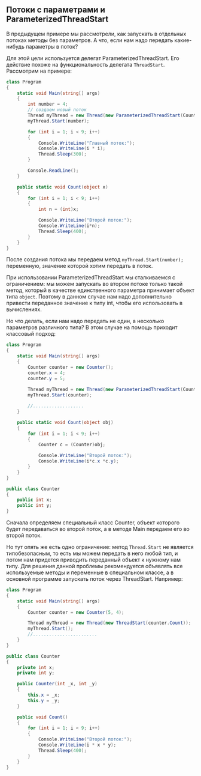 ## Потоки с параметрами и ParameterizedThreadStart

В предыдущем примере мы рассмотрели, как запускать в отдельных потоках методы без параметров. А что, если нам надо передать какие-нибудь параметры в поток?

Для этой цели используется делегат ParameterizedThreadStart. Его действие похоже на функциональность делегата `ThreadStart`. 
Рассмотрим на примере:

```cs
class Program
{
    static void Main(string[] args)
    {
        int number = 4;
        // создаем новый поток
        Thread myThread = new Thread(new ParameterizedThreadStart(Count));
        myThread.Start(number); 

        for (int i = 1; i < 9; i++)
        {
            Console.WriteLine("Главный поток:");
            Console.WriteLine(i * i);
            Thread.Sleep(300);
        }

        Console.ReadLine();
    }

    public static void Count(object x)
    {
        for (int i = 1; i < 9; i++)
        {
            int n = (int)x;

            Console.WriteLine("Второй поток:");
            Console.WriteLine(i*n);
            Thread.Sleep(400);
        }
    }
}
```

После создания потока мы передаем метод `myThread.Start(number);` переменную, значение которой хотим передать в поток.

При использовании ParameterizedThreadStart мы сталкиваемся с ограничением: мы можем запускать во втором потоке только такой метод, который в 
качестве единственного параметра принимает объект типа `object`. Поэтому в данном случае нам надо дополнительно привести переданное значение 
к типу int, чтобы его использовать в вычислениях.

Но что делать, если нам надо передать не один, а несколько параметров различного типа? В этом случае на помощь приходит классовый подход:

```cs
class Program
{
    static void Main(string[] args)
    {
        Counter counter = new Counter();
        counter.x = 4;
        counter.y = 5;
           
        Thread myThread = new Thread(new ParameterizedThreadStart(Count));
        myThread.Start(counter); 

        //...................
    }

    public static void Count(object obj)
    {
        for (int i = 1; i < 9; i++)
        {
            Counter c = (Counter)obj;

            Console.WriteLine("Второй поток:");
            Console.WriteLine(i*c.x *c.y);
        }
    }
}

public class Counter
{
    public int x;
    public int y;
}
```

Сначала определяем специальный класс Counter, объект которого будет передаваться во второй поток, а в методе Main передаем его во второй поток.

Но тут опять же есть одно ограничение: метод `Thread.Start` не является типобезопасным, то есть мы можем передать в него любой тип, 
и потом нам придется приводить переданный объект к нужному нам типу. Для решения данной проблемы рекомендуется объявлять все используемые методы 
и переменные в специальном классе, а в основной программе запускать поток через ThreadStart. Например:

```cs
class Program
{
    static void Main(string[] args)
    {
        Counter counter = new Counter(5, 4);

        Thread myThread = new Thread(new ThreadStart(counter.Count));
        myThread.Start(); 
		//........................
    }  
}

public class Counter
{
    private int x;
    private int y;

    public Counter(int _x, int _y)
    {
        this.x = _x;
        this.y = _y;
    }

    public void Count()
    {
        for (int i = 1; i < 9; i++)
        {
            Console.WriteLine("Второй поток:");
            Console.WriteLine(i * x * y);
            Thread.Sleep(400);
        }
    }
}
```

